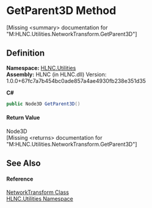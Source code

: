 # GetParent3D Method


\[Missing &lt;summary&gt; documentation for "M:HLNC.Utilities.NetworkTransform.GetParent3D"\]



## Definition
**Namespace:** <a href="N_HLNC_Utilities">HLNC.Utilities</a>  
**Assembly:** HLNC (in HLNC.dll) Version: 1.0.0+67fc7a7b454bc0ade857a4ae4930fb238e351d35

**C#**
``` C#
public Node3D GetParent3D()
```



#### Return Value
Node3D  
\[Missing &lt;returns&gt; documentation for "M:HLNC.Utilities.NetworkTransform.GetParent3D"\]

## See Also


#### Reference
<a href="T_HLNC_Utilities_NetworkTransform">NetworkTransform Class</a>  
<a href="N_HLNC_Utilities">HLNC.Utilities Namespace</a>  
